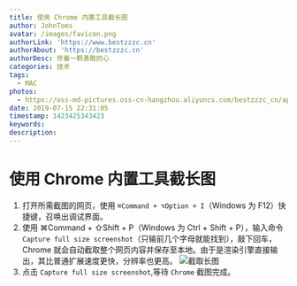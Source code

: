 ```yaml
---
title: 使用 Chrome 内置工具截长图
author: JohnToms
avatar: /images/favicon.png
authorLink: 'https://www.bestzzzc.cn'
authorAbout: 'https://bestzzzc.cn'
authorDesc: 怀着一颗勇敢的心
categories: 技术
tags:
  - MAC
photos:
  - https://oss-md-pictures.oss-cn-hangzhou.aliyuncs.com/bestzzzc_cn/apple_iclon.jpg
date: 2019-07-15 22:31:05
timestamp: 1423425343423
keywords:
description:
---
```


# 使用 Chrome 内置工具截长图
1. 打开所需截图的网页，使用 `⌘Command + ⌥Option + I`（Windows 为 F12）快捷键，召唤出调试界面。
2. 使用 ⌘Command + ⇧Shift + P（Windows 为 Ctrl + Shift + P），输入命令 `Capture full size screenshot`（只输前几个字母就能找到），敲下回车，Chrome 就会自动截取整个网页内容并保存至本地。由于是渲染引擎直接输出，其比普通扩展速度更快，分辨率也更高。
![截取长图](https://oss-md-pictures.oss-cn-hangzhou.aliyuncs.com/bestzzzc_cn/%E6%88%AA%E9%95%BF%E5%9B%BE1.jpeg)
3. 点击 `Capture full size screenshot`,等待 `Chrome` 截图完成。
